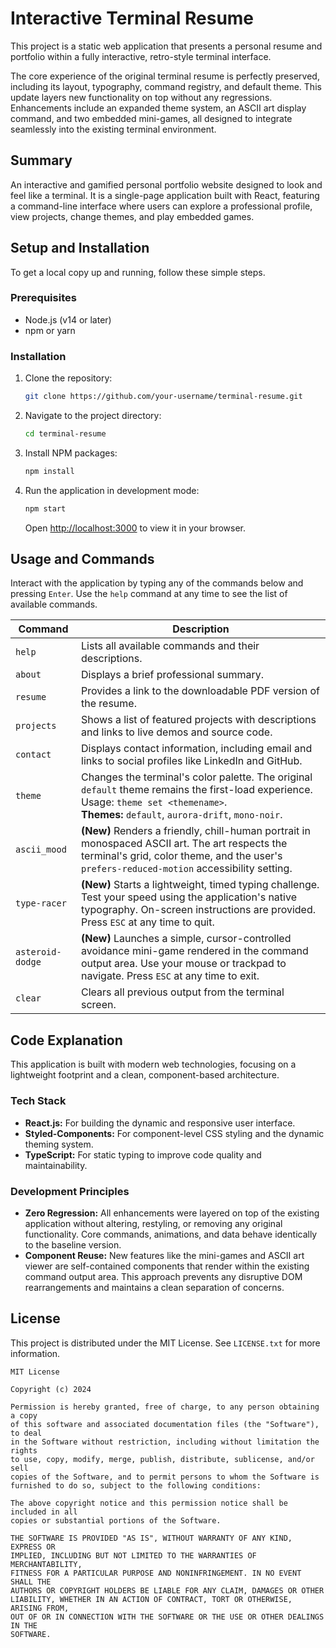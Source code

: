 # Interactive Terminal Resume

This project is a static web application that presents a personal resume and portfolio within a fully interactive, retro-style terminal interface.

The core experience of the original terminal resume is perfectly preserved, including its layout, typography, command registry, and default theme. This update layers new functionality on top without any regressions. Enhancements include an expanded theme system, an ASCII art display command, and two embedded mini-games, all designed to integrate seamlessly into the existing terminal environment.

## Summary

An interactive and gamified personal portfolio website designed to look and feel like a terminal. It is a single-page application built with React, featuring a command-line interface where users can explore a professional profile, view projects, change themes, and play embedded games.

## Setup and Installation

To get a local copy up and running, follow these simple steps.

### Prerequisites

-   Node.js (v14 or later)
-   npm or yarn

### Installation

1.  Clone the repository:
    ```sh
    git clone https://github.com/your-username/terminal-resume.git
    ```
2.  Navigate to the project directory:
    ```sh
    cd terminal-resume
    ```
3.  Install NPM packages:
    ```sh
    npm install
    ```
4.  Run the application in development mode:
    ```sh
    npm start
    ```
    Open [http://localhost:3000](http://localhost:3000) to view it in your browser.

## Usage and Commands

Interact with the application by typing any of the commands below and pressing `Enter`. Use the `help` command at any time to see the list of available commands.

| Command         | Description                                                                                                                                                                                                |
| --------------- | ---------------------------------------------------------------------------------------------------------------------------------------------------------------------------------------------------------- |
| `help`          | Lists all available commands and their descriptions.                                                                                                                                                       |
| `about`         | Displays a brief professional summary.                                                                                                                                                                     |
| `resume`        | Provides a link to the downloadable PDF version of the resume.                                                                                                                                             |
| `projects`      | Shows a list of featured projects with descriptions and links to live demos and source code.                                                                                                               |
| `contact`       | Displays contact information, including email and links to social profiles like LinkedIn and GitHub.                                                                                                       |
| `theme`         | Changes the terminal's color palette. The original `default` theme remains the first-load experience. Usage: `theme set <themename>`.<br>**Themes:** `default`, `aurora-drift`, `mono-noir`.                  |
| `ascii_mood`    | **(New)** Renders a friendly, chill-human portrait in monospaced ASCII art. The art respects the terminal's grid, color theme, and the user's `prefers-reduced-motion` accessibility setting.                 |
| `type-racer`    | **(New)** Starts a lightweight, timed typing challenge. Test your speed using the application's native typography. On-screen instructions are provided. Press `ESC` at any time to quit.                     |
| `asteroid-dodge`| **(New)** Launches a simple, cursor-controlled avoidance mini-game rendered in the command output area. Use your mouse or trackpad to navigate. Press `ESC` at any time to exit.                             |
| `clear`         | Clears all previous output from the terminal screen.                                                                                                                                                       |

## Code Explanation

This application is built with modern web technologies, focusing on a lightweight footprint and a clean, component-based architecture.

### Tech Stack

-   **React.js:** For building the dynamic and responsive user interface.
-   **Styled-Components:** For component-level CSS styling and the dynamic theming system.
-   **TypeScript:** For static typing to improve code quality and maintainability.

### Development Principles

-   **Zero Regression:** All enhancements were layered on top of the existing application without altering, restyling, or removing any original functionality. Core commands, animations, and data behave identically to the baseline version.
-   **Component Reuse:** New features like the mini-games and ASCII art viewer are self-contained components that render within the existing command output area. This approach prevents any disruptive DOM rearrangements and maintains a clean separation of concerns.

## License

This project is distributed under the MIT License. See `LICENSE.txt` for more information.

```text
MIT License

Copyright (c) 2024

Permission is hereby granted, free of charge, to any person obtaining a copy
of this software and associated documentation files (the "Software"), to deal
in the Software without restriction, including without limitation the rights
to use, copy, modify, merge, publish, distribute, sublicense, and/or sell
copies of the Software, and to permit persons to whom the Software is
furnished to do so, subject to the following conditions:

The above copyright notice and this permission notice shall be included in all
copies or substantial portions of the Software.

THE SOFTWARE IS PROVIDED "AS IS", WITHOUT WARRANTY OF ANY KIND, EXPRESS OR
IMPLIED, INCLUDING BUT NOT LIMITED TO THE WARRANTIES OF MERCHANTABILITY,
FITNESS FOR A PARTICULAR PURPOSE AND NONINFRINGEMENT. IN NO EVENT SHALL THE
AUTHORS OR COPYRIGHT HOLDERS BE LIABLE FOR ANY CLAIM, DAMAGES OR OTHER
LIABILITY, WHETHER IN AN ACTION OF CONTRACT, TORT OR OTHERWISE, ARISING FROM,
OUT OF OR IN CONNECTION WITH THE SOFTWARE OR THE USE OR OTHER DEALINGS IN THE
SOFTWARE.
```